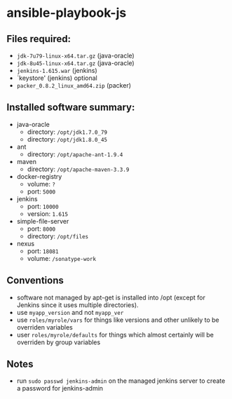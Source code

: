 # ansible-playbook-js
## Files required:
- `jdk-7u79-linux-x64.tar.gz` (java-oracle)
- `jdk-8u45-linux-x64.tar.gz` (java-oracle)
- `jenkins-1.615.war` (jenkins)
- `keystore' (jenkins) optional
- `packer_0.8.2_linux_amd64.zip` (packer)

## Installed software summary:
- java-oracle
  - directory: `/opt/jdk1.7.0_79`
  - directory: `/opt/jdk1.8.0_45`
- ant
  - directory: `/opt/apache-ant-1.9.4`
- maven
  - directory: `/opt/apache-maven-3.3.9`
- docker-registry
  - volume: `?`
  - port: `5000`
- jenkins
  - port: `10000`
  - version: `1.615`
- simple-file-server
  - port: `8000`
  - directory: `/opt/files`
- nexus
  - port: `18081`
  - volume: `/sonatype-work`

## Conventions
- software not managed by apt-get is installed into /opt (except for Jenkins since it uses multiple directories).
- use `myapp_version` and not `myapp_ver`
- use `roles/myrole/vars` for things like versions and other unlikely to be overriden variables
- user `roles/myrole/defaults` for things which almost certainly will be overriden by group variables

## Notes
- run `sudo passwd jenkins-admin` on the managed jenkins server to create a password for jenkins-admin
